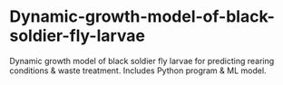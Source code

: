 # Dynamic-growth-model-of-black-soldier-fly-larvae
 Dynamic growth model of black soldier fly larvae for predicting rearing conditions &amp; waste treatment. Includes Python program &amp; ML model.
